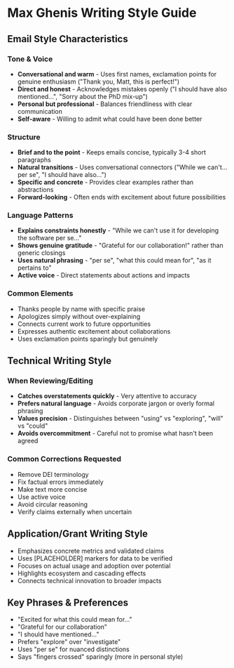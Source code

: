 # Max Ghenis Writing Style Guide

## Email Style Characteristics

### Tone & Voice
- **Conversational and warm** - Uses first names, exclamation points for genuine enthusiasm ("Thank you, Matt, this is perfect!")
- **Direct and honest** - Acknowledges mistakes openly ("I should have also mentioned...", "Sorry about the PhD mix-up")
- **Personal but professional** - Balances friendliness with clear communication
- **Self-aware** - Willing to admit what could have been done better

### Structure
- **Brief and to the point** - Keeps emails concise, typically 3-4 short paragraphs
- **Natural transitions** - Uses conversational connectors ("While we can't... per se", "I should have also...")
- **Specific and concrete** - Provides clear examples rather than abstractions
- **Forward-looking** - Often ends with excitement about future possibilities

### Language Patterns
- **Explains constraints honestly** - "While we can't use it for developing the software per se..."
- **Shows genuine gratitude** - "Grateful for our collaboration!" rather than generic closings
- **Uses natural phrasing** - "per se", "what this could mean for", "as it pertains to"
- **Active voice** - Direct statements about actions and impacts

### Common Elements
- Thanks people by name with specific praise
- Apologizes simply without over-explaining
- Connects current work to future opportunities
- Expresses authentic excitement about collaborations
- Uses exclamation points sparingly but genuinely

## Technical Writing Style

### When Reviewing/Editing
- **Catches overstatements quickly** - Very attentive to accuracy
- **Prefers natural language** - Avoids corporate jargon or overly formal phrasing
- **Values precision** - Distinguishes between "using" vs "exploring", "will" vs "could"
- **Avoids overcommitment** - Careful not to promise what hasn't been agreed

### Common Corrections Requested
- Remove DEI terminology 
- Fix factual errors immediately
- Make text more concise
- Use active voice
- Avoid circular reasoning
- Verify claims externally when uncertain

## Application/Grant Writing Style
- Emphasizes concrete metrics and validated claims
- Uses [PLACEHOLDER] markers for data to be verified
- Focuses on actual usage and adoption over potential
- Highlights ecosystem and cascading effects
- Connects technical innovation to broader impacts

## Key Phrases & Preferences
- "Excited for what this could mean for..."
- "Grateful for our collaboration"
- "I should have mentioned..."
- Prefers "explore" over "investigate"
- Uses "per se" for nuanced distinctions
- Says "fingers crossed" sparingly (more in personal style)